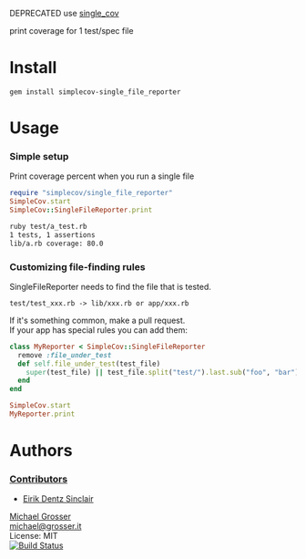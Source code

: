 DEPRECATED use [single_cov](https://github.com/grosser/single_cov)

print coverage for 1 test/spec file

Install
=======

    gem install simplecov-single_file_reporter

Usage
=====

### Simple setup

Print coverage percent when you run a single file

```Ruby
require "simplecov/single_file_reporter"
SimpleCov.start
SimpleCov::SingleFileReporter.print
```

```Bash
ruby test/a_test.rb
1 tests, 1 assertions
lib/a.rb coverage: 80.0
```

### Customizing file-finding rules

SingleFileReporter needs to find the file that is tested.
```
test/test_xxx.rb -> lib/xxx.rb or app/xxx.rb
```

If it's something common, make a pull request.<br/>
If your app has special rules you can add them:

```Ruby
class MyReporter < SimpleCov::SingleFileReporter
  remove :file_under_test
  def self.file_under_test(test_file)
    super(test_file) || test_file.split("test/").last.sub("foo", "bar").sub("_test.rb", ".rb")
  end
end

SimpleCov.start
MyReporter.print
```

Authors
======

### [Contributors](https://github.com/grosser/simplecov-single_file_reporter/contributors)
 - [Eirik Dentz Sinclair](https://github.com/edsinclair)

[Michael Grosser](http://grosser.it)<br/>
michael@grosser.it<br/>
License: MIT<br/>
[![Build Status](https://travis-ci.org/grosser/simplecov-single_file_reporter.png)](https://travis-ci.org/grosser/simplecov-single_file_reporter)
